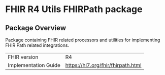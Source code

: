 # FHIR R4 Utils FHIRPath package

## Package Overview

Package containing FHIR related processors and utilities for implementing FHIR Path related integrations.

|                      |                      |
|----------------------|----------------------|
| FHIR version         | R4                   |
| Implementation Guide | https://hl7.org/fhir/fhirpath.html |
